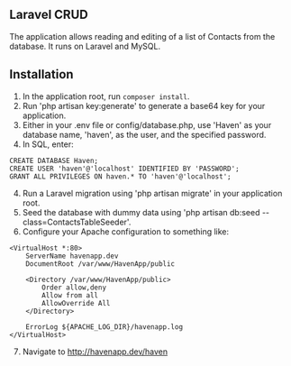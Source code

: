 ## Laravel CRUD 

The application allows reading and editing of a list of Contacts from the database. It runs on Laravel and MySQL.

## Installation
1. In the application root, run ```composer install```.
2. Run 'php artisan key:generate' to generate a base64 key for your application.
2. Either in your .env file or config/database.php, use 'Haven' as your database name, 'haven', as the user, and the specified password.
3. In SQL, enter:
```
CREATE DATABASE Haven;
CREATE USER 'haven'@'localhost' IDENTIFIED BY 'PASSWORD';
GRANT ALL PRIVILEGES ON haven.* TO 'haven'@'localhost';
```
4. Run a Laravel migration using 'php artisan migrate' in your application root.
5. Seed the database with dummy data using 'php artisan db:seed --class=ContactsTableSeeder'.
6. Configure your Apache configuration to something like:
```
<VirtualHost *:80>
	ServerName havenapp.dev
	DocumentRoot /var/www/HavenApp/public
	
	<Directory /var/www/HavenApp/public>
		Order allow,deny
		Allow from all
		AllowOverride All
	</Directory>

	ErrorLog ${APACHE_LOG_DIR}/havenapp.log
</VirtualHost>
```
7. Navigate to http://havenapp.dev/haven


